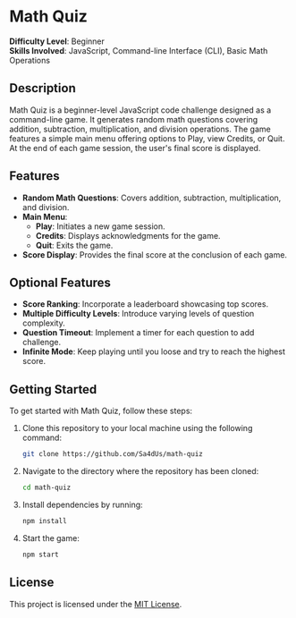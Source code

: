 # Math Quiz

**Difficulty Level**: Beginner  
**Skills Involved**: JavaScript, Command-line Interface (CLI), Basic Math Operations

## Description

Math Quiz is a beginner-level JavaScript code challenge designed as a command-line game. It generates random math questions covering addition, subtraction, multiplication, and division operations. The game features a simple main menu offering options to Play, view Credits, or Quit. At the end of each game session, the user's final score is displayed.

## Features

-   **Random Math Questions**: Covers addition, subtraction, multiplication, and division.
-   **Main Menu**:
    -   **Play**: Initiates a new game session.
    -   **Credits**: Displays acknowledgments for the game.
    -   **Quit**: Exits the game.
-   **Score Display**: Provides the final score at the conclusion of each game.

## Optional Features

-   **Score Ranking**: Incorporate a leaderboard showcasing top scores.
-   **Multiple Difficulty Levels**: Introduce varying levels of question complexity.
-   **Question Timeout**: Implement a timer for each question to add challenge.
-   **Infinite Mode**: Keep playing until you loose and try to reach the highest score.

## Getting Started

To get started with Math Quiz, follow these steps:

1. Clone this repository to your local machine using the following command:
    ```bash
    git clone https://github.com/Sa4dUs/math-quiz
    ```
2. Navigate to the directory where the repository has been cloned:
    ```bash
    cd math-quiz
    ```
3. Install dependencies by running:
   ```bash
   npm install
   ```
4. Start the game:
   ```bash
   npm start
   ```

## License

This project is licensed under the [MIT License](LICENSE).
